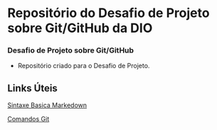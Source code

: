 # Repositório do Desafio de Projeto sobre Git/GitHub da DIO
### Desafio de Projeto sobre Git/GitHub
 - Repositório criado para o Desafio de Projeto.

## Links Úteis 
[Sintaxe Basica Markedown](https://www.markdownguide.org/basic-syntax/)
  

[Comandos Git](https://www.codigofonte.com.br/artigos/top-25-comandos-do-git)
